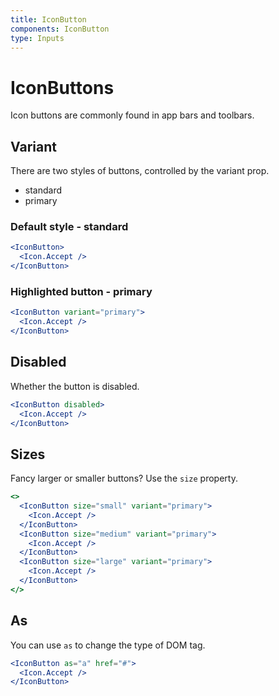 ```yaml
---
title: IconButton
components: IconButton
type: Inputs
---
```


# IconButtons

<p class="description">Icon buttons are commonly found in app bars and toolbars.</p>

## Variant

There are two styles of buttons, controlled by the variant prop.

- standard
- primary

### Default style - standard

```jsx
<IconButton>
  <Icon.Accept />
</IconButton>
```

### Highlighted button - primary

```jsx
<IconButton variant="primary">
  <Icon.Accept />
</IconButton>
```

## Disabled

Whether the button is disabled.

```jsx
<IconButton disabled>
  <Icon.Accept />
</IconButton>
```

## Sizes

Fancy larger or smaller buttons? Use the `size` property.

```jsx
<>
  <IconButton size="small" variant="primary">
    <Icon.Accept />
  </IconButton>
  <IconButton size="medium" variant="primary">
    <Icon.Accept />
  </IconButton>
  <IconButton size="large" variant="primary">
    <Icon.Accept />
  </IconButton>
</>
```

## As

You can use `as` to change the type of DOM tag.

```jsx
<IconButton as="a" href="#">
  <Icon.Accept />
</IconButton>
```
